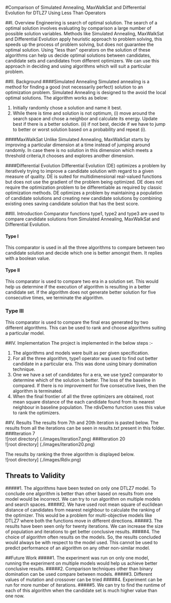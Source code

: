#Comparison of Simulated Annealing, MaxWalkSat and Differential Evolution for DTLZ7 Using Less Than Operators

##I. Overview
Engineering is search of optimal solution. The search of a optimal solution involves evaluating by comparison a large number of possible solution variables. Methods like Simulated Annealing, MaxWalkSat and Differential Evolution apply heuristic approach to problem solving, this speeds up the process of problem solving, but does not guarantee the optimal solution. Using "less than" operators on the solution of these algorithms can help us decide optimal solutions between candidates, candidate sets and candidates from different optimizers. We can use this approach in deciding and using algorithms which will suit a particular problem.   

##II. Background
####Simulated Annealing
Simulated annealing is a method for finding a good (not necessarily perfect) solution to an optimization problem. Simulated Annealing is designed to the avoid the local optimal solutions.
The algorithm works as below:
1. Initially randomly chose a solution and name it best.
2. While there is time and solution is not optimum, 
	(i) move around the search space and chose a neighbor and calculate its energy. Update best if there is a better solution.
	(ii) if  not best, decide if we have to jump to better or worst solution based on a probability and repeat (i).

####MaxWalkSat
Unlike Simulated Annealing, MaxWalkSat starts by improving a particular dimension at a time instead of jumping around randomly. In case there is no solution in this dimension which meets a threshold criteria,it chooses and  explores another dimension.

####Differential Evolution
Differential Evolution (DE) optimizes a problem by iteratively trying to improve a candidate solution with regard to a given measure of quality. DE is suited for multidimensional real-valued functions but does not use the gradient of the problem being optimized. DE does not require the optimization problem to be differentiable as required by classic optimization methods. DE optimizes a problem by maintaining a population of candidate solutions and creating new candidate solutions by combining existing ones saving candidate solution that has the best score.

##III. Introduction
Comparator functions type1, type2 and type3 are used to compare candidate solutions from Simulated Annealing, MaxWalkSat and Differential Evolution.
#### Type I
This comparator is used in all the three algorithms to compare between two candidate solution and decide which one is better amongst them. It replies with a boolean value.
#### Type II
This comparator is used to compare two era in a solution set. This would help us determine if the execution of algorithm is resulting in a better candidate set. If the algorithm does not generate better solution for five consecutive times, we terminate the algorithm.
### Type III
This comparator is used to compare the final eras generated by two different algorithms. This can be used to rank and choose algorithms suiting a particular model.

##IV. Implementation
The project is implemented in the below steps :-
1. The algorithms and models were built as per given specification.
2. For all the three algorithm, type1 operator was used to find out better candidate in a particular era. This was done using binary domination technique.
3. One we have a set of candidates for a era, we use type2 comparator to determine which of the solution is better. The loss of the baseline in compared. If there is no improvement for five consecutive lives, then the algorithm is terminated.
4. When the final frontier of all the three optimizers are obtained,  root mean square distance of the each candidate found from its nearest neighbour in baseline population. The rdivDemo function uses this value to rank the optimizers.

##V. Results
The results from 7th and 20th iteration is pasted below. The results from all the iterations can be seen in results.txt present in this folder.  
###Iteration 7  
![root directory] (./images/iteration7.png)
###Iteration 20  
![root directory] (./images/iteration20.png)

The results by ranking the three algorithm is displayed below.  
![root directory] (./images/Rdiv.png)

## Threats to Validity
#####1. The algorithms have been tested on only one DTLZ7 model. To conclude one algorithm is better than other based on results from one model would be incorrect. We can try to run algorithm on multiple models and search spaces.
#####2. We have used root mean square of euclidean distance of candidates from nearest neighbour to calculate the ranking of the optimizer. This would be a problem for multi-objective models like DTLZ7 where both the functions move in different directions.
#####3. The results have been seen only for twenty iterations. We can increase the size of population and iterations to get better conclusive results.
#####4. The choice of algorithm often results on the models. So, the results concluded would always be with respect to the model used. This cannot be used to predict performance of an algorithm on any other non-similar model.

##Future Work
#####1. The experiment was run on only one model, running the experiment on multiple models would help us achieve better conclusive results.
#####2. Comparison techniques other than binary domination can be used compare between models.
#####3. Different values of mutation and crossover can be tried
#####4. Experiment can be run for more number of iterations.
#####5. We can try to find the runtime of each of this algorithm when the candidate set is much higher value than one now. 







